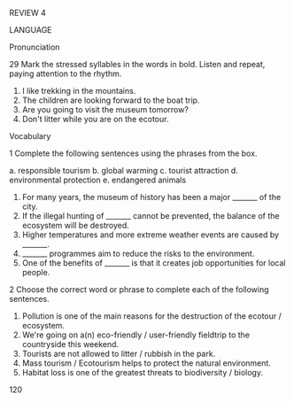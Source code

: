 REVIEW 4

LANGUAGE

Pronunciation

29 Mark the stressed syllables in the words in bold. Listen and repeat, paying attention to the rhythm.

1. I like trekking in the mountains.
2. The children are looking forward to the boat trip.
3. Are you going to visit the museum tomorrow?
4. Don't litter while you are on the ecotour.

Vocabulary

1 Complete the following sentences using the phrases from the box.

a. responsible tourism
b. global warming
c. tourist attraction
d. environmental protection
e. endangered animals

1. For many years, the museum of history has been a major _______ of the city.
2. If the illegal hunting of _______ cannot be prevented, the balance of the ecosystem will be destroyed.
3. Higher temperatures and more extreme weather events are caused by _______.
4. _______ programmes aim to reduce the risks to the environment.
5. One of the benefits of _______ is that it creates job opportunities for local people.

2 Choose the correct word or phrase to complete each of the following sentences.

1. Pollution is one of the main reasons for the destruction of the ecotour / ecosystem.
2. We're going on a(n) eco-friendly / user-friendly fieldtrip to the countryside this weekend.
3. Tourists are not allowed to litter / rubbish in the park.
4. Mass tourism / Ecotourism helps to protect the natural environment.
5. Habitat loss is one of the greatest threats to biodiversity / biology.

120